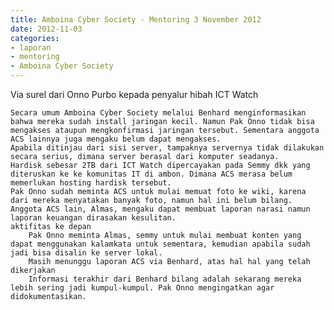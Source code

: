 ```yaml
---
title: Amboina Cyber Society - Mentoring 3 November 2012
date: 2012-11-03
categories:
- laporan
- mentoring
- Amboina Cyber Society
---
```


Via surel dari Onno Purbo kepada penyalur hibah ICT Watch

    Secara umum Amboina Cyber Society melalui Benhard menginformasikan bahwa mereka sudah install jaringan kecil. Namun Pak Onno tidak bisa mengakses ataupun mengkonfirmasi jaringan tersebut. Sementara anggota ACS lainnya juga mengaku belum dapat mengakses.
    Apabila ditinjau dari sisi server, tampaknya servernya tidak dilakukan secara serius, dimana server berasal dari komputer seadanya.
    Hardisk sebesar 2TB dari ICT Watch dipercayakan pada Semmy dkk yang diteruskan ke ke komunitas IT di ambon. Dimana ACS merasa belum memerlukan hosting hardisk tersebut.
    Pak Onno sudah meminta ACS untuk mulai memuat foto ke wiki, karena dari mereka menyatakan banyak foto, namun hal ini belum bilang.
    Anggota ACS lain, Almas, mengaku dapat membuat laporan narasi namun laporan keuangan dirasakan kesulitan.
    aktifitas ke depan
        Pak Onno meminta Almas, semmy untuk mulai membuat konten yang dapat menggunakan kalamkata untuk sementara, kemudian apabila sudah jadi bisa disalin ke server lokal.
        Masih menunggu laporan ACS via Benhard, atas hal hal yang telah dikerjakan
        Informasi terakhir dari Benhard bilang adalah sekarang mereka lebih sering jadi kumpul-kumpul. Pak Onno mengingatkan agar didokumentasikan.
